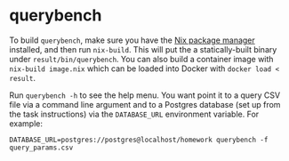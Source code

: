 # querybench

To build `querybench`, make sure you have the [Nix package
manager](https://nixos.org) installed, and then run `nix-build`. This will put
the a statically-built binary under `result/bin/querybench`. You can also build
a container image with `nix-build image.nix` which can be loaded into Docker
with `docker load < result`.

Run `querybench -h` to see the help menu. You want point it to a query CSV file
via a command line argument and to a Postgres database (set up from the task
instructions) via the `DATABASE_URL` environment variable. For example:

```
DATABASE_URL=postgres://postgres@localhost/homework querybench -f query_params.csv
```
